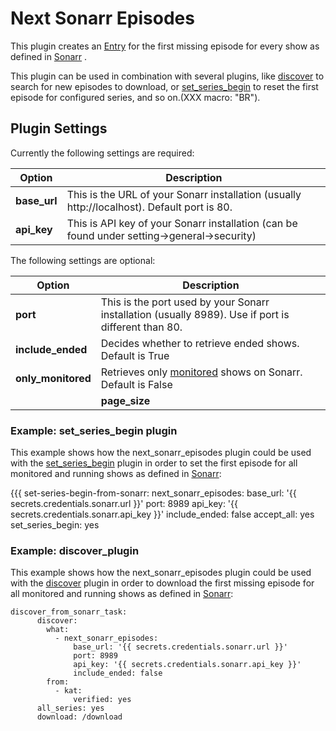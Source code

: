 # Next Sonarr Episodes
This plugin creates an [Entry](/Entry) for the first missing episode for every show as defined in [Sonarr](http://sonarr.tv) .

This plugin can be used in combination with several plugins, like [discover](/Plugins/discover) to search for new episodes to download, or [set_series_begin](/Plugins/set_series_begin) to reset the first episode for configured series, and so on.(XXX macro: "BR").

## Plugin Settings
Currently the following settings are required:


|  Option  |  Description  |
| --- | --- |
| **base_url** | This is the URL of your Sonarr installation (usually http://localhost). Default port is 80.  |
| **api_key** | This is API key of your Sonarr installation (can be found under setting->general->security)   |

The following settings are optional:


|  Option  |  Description  |
| --- | --- |
| **port** | This is the port used by your Sonarr installation (usually 8989). Use if port is different than 80.  |
| **include_ended** |  Decides whether to retrieve ended shows. Default is True  |
| **only_monitored** |  Retrieves only [monitored](https://github.com/Sonarr/Sonarr/wiki/Monitoring-Series-and-Episodes) shows on Sonarr. Default is False  |
||**page_size**|| Defines the number of results to be retunred with every page of the API request. Set to 50 by default. Can be changed in order to resolve performance issues.

### Example: set_series_begin plugin
This example shows how the next_sonarr_episodes plugin could be used with the [set_series_begin](/Plugins/set_series_begin) plugin in order to set the first episode for all monitored and running shows as defined in [Sonarr](http://sonarr.tv):

{{{
  set-series-begin-from-sonarr:
      next_sonarr_episodes:
        base_url: '{{ secrets.credentials.sonarr.url }}'
        port: 8989
        api_key: '{{ secrets.credentials.sonarr.api_key }}'
        include_ended: false
      accept_all: yes
      set_series_begin: yes


### Example: discover_plugin

This example shows how the next_sonarr_episodes plugin could be used with the [discover](/Plugins/discover) plugin in order to download the first missing episode for all monitored and running shows as defined in [Sonarr](http://sonarr.tv):

```
discover_from_sonarr_task:
      discover:
        what:
          - next_sonarr_episodes:
              base_url: '{{ secrets.credentials.sonarr.url }}'
              port: 8989
              api_key: '{{ secrets.credentials.sonarr.api_key }}'
              include_ended: false
        from:
          - kat:
              verified: yes
      all_series: yes
      download: /download
```